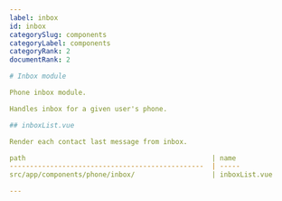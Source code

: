 ```yaml
---
label: inbox
id: inbox
categorySlug: components
categoryLabel: components
categoryRank: 2
documentRank: 2

# Inbox module

Phone inbox module.

Handles inbox for a given user's phone.

## inboxList.vue

Render each contact last message from inbox.

path                                              | name  
------------------------------------------------  | -----
src/app/components/phone/inbox/                   | inboxList.vue

---
```

